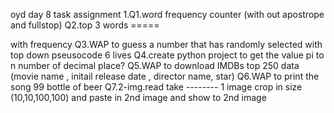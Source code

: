 oyd day 8 task assignment
1.Q1.word frequency counter (with out apostrope and fullstop)
Q2.top 3 words ===== <p> with frequency
Q3.WAP to guess a number that has randomly selected with top down pseusocode
6 lives
Q4.create python project to get the value pi to n number of decimal place?
Q5.WAP to download IMDBs top 250 data (movie name , initail release date , director name, star)
Q6.WAP to print the song 99 bottle of beer 
Q7.2-img.read take -------- 1 image crop in size (10,10,100,100) and paste in 2nd image and  show to 2nd image
